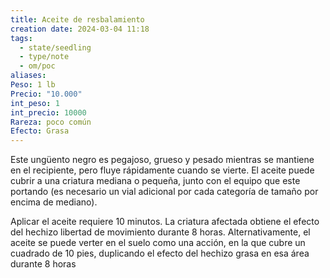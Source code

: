 ```yaml
---
title: Aceite de resbalamiento
creation date: 2024-03-04 11:18
tags:
  - state/seedling
  - type/note
  - om/poc
aliases: 
Peso: 1 lb
Precio: "10.000"
int_peso: 1
int_precio: 10000
Rareza: poco común
Efecto: Grasa
---
```

Este ungüento negro es pegajoso, grueso y pesado mientras se mantiene en el recipiente, pero fluye rápidamente cuando se vierte. El aceite puede cubrir a una criatura mediana o pequeña, junto con el equipo que este portando (es necesario un vial adicional por cada categoría de tamaño por encima de mediano).

Aplicar el aceite requiere 10 minutos. La criatura afectada obtiene el efecto del hechizo libertad de movimiento durante 8 horas. Alternativamente, el aceite se puede verter en el suelo como una acción, en la que cubre un cuadrado de 10 pies, duplicando el efecto del hechizo grasa en esa área durante 8 horas